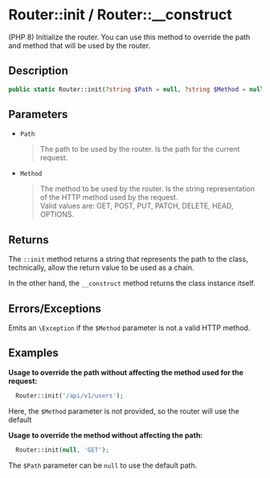 # Router::init / Router::__construct

(PHP 8)
Initialize the router. You can use this method to override the path and method
that will be used by the router.

## Description

```php
public static Router::init(?string $Path = null, ?string $Method = null): string;
```

## Parameters

- `Path`
  > The path to be used by the router. Is the path for the current request.
- `Method`
  > The method to be used by the router. Is the string representation of the
  > HTTP method used by the request. <br>
  > Valid values are: GET, POST, PUT, PATCH, DELETE, HEAD, OPTIONS.

## Returns

The `::init` method returns a string that represents the path to the class,
technically, allow the return value to be used as a chain.

In the other hand, the `__construct` method returns the class instance itself.

## Errors/Exceptions

Emits an `\Exception` if the `$Method` parameter is not a valid HTTP method.

## Examples

**Usage to override the path without affecting the method used for the request:**

```php
  Router::init('/api/v1/users');
```

Here, the `$Method` parameter is not provided, so the router will use the
default

**Usage to override the method without affecting the path:**

```php
  Router::init(null, 'GET');
```

The `$Path` parameter can be `null` to use the default path.
